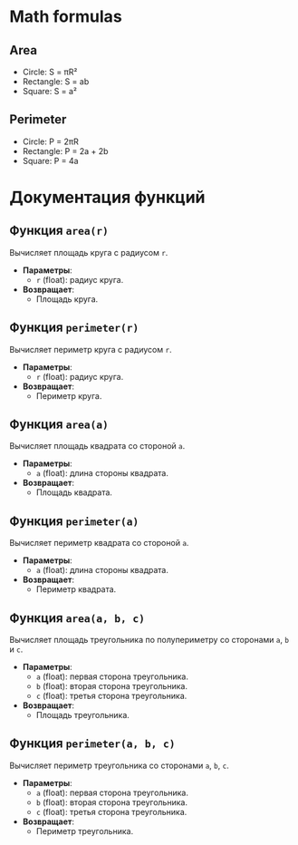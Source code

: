 # Math formulas
## Area
- Circle: S = πR²
- Rectangle: S = ab
- Square: S = a²

## Perimeter
- Circle: P = 2πR
- Rectangle: P = 2a + 2b
- Square: P = 4a

# Документация функций

## Функция `area(r)`
Вычисляет площадь круга с радиусом `r`.

- **Параметры**:  
  - `r` (float): радиус круга.
- **Возвращает**:  
  - Площадь круга.

## Функция `perimeter(r)`
Вычисляет периметр круга с радиусом `r`.

- **Параметры**:  
  - `r` (float): радиус круга.
- **Возвращает**:  
  - Периметр круга.

## Функция `area(a)`
Вычисляет площадь квадрата со стороной `a`.

- **Параметры**:  
  - `a` (float): длина стороны квадрата.
- **Возвращает**:  
  - Площадь квадрата.

## Функция `perimeter(a)`
Вычисляет периметр квадрата со стороной `a`.

- **Параметры**:  
  - `a` (float): длина стороны квадрата.
- **Возвращает**:  
  - Периметр квадрата.

## Функция `area(a, b, c)`
Вычисляет площадь треугольника по полупериметру со сторонами `a`, `b` и `c`.

- **Параметры**:  
  - `a` (float): первая сторона треугольника.
  - `b` (float): вторая сторона треугольника.
  - `c` (float): третья сторона треугольника.
- **Возвращает**:  
  - Площадь треугольника.

## Функция `perimeter(a, b, c)`
Вычисляет периметр треугольника со сторонами `a`, `b`, `c`.

- **Параметры**:  
  - `a` (float): первая сторона треугольника.
  - `b` (float): вторая сторона треугольника.
  - `c` (float): третья сторона треугольника.
- **Возвращает**:  
  - Периметр треугольника.
